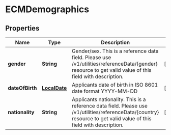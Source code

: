 # ECMDemographics

## Properties
Name | Type | Description | Notes
------------ | ------------- | ------------- | -------------
**gender** | **String** | Gender/sex. This is a reference data field. Please use /v1/utilities/referenceData/{gender} resource to get valid value of this field with description. |  [optional]
**dateOfBirth** | [**LocalDate**](LocalDate.md) | Applicants date of birth in ISO 8601 date format YYYY-MM-DD |  [optional]
**nationality** | **String** | Applicants nationality. This is a reference data field. Please use /v1/utilities/referenceData/{country} resource to get valid value of this field with description. |  [optional]
